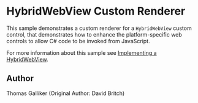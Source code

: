 HybridWebView Custom Renderer
=============================

This sample demonstrates a custom renderer for a `HybridWebView` custom control, that demonstrates how to enhance the platform-specific web controls to allow C# code to be invoked from JavaScript.

For more information about this sample see [Implementing a HybridWebView](http://developer.xamarin.com/guides/cross-platform/xamarin-forms/custom-renderer/hybridwebview/).

Author
------

Thomas Galliker (Original Author: David Britch)
